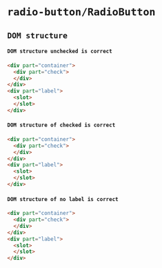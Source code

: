 # `radio-button/RadioButton`

## `DOM structure`

####   `DOM structure unchecked is correct`

```html
<div part="container">
  <div part="check">
  </div>
</div>
<div part="label">
  <slot>
  </slot>
</div>

```

####   `DOM structure of checked is correct`

```html
<div part="container">
  <div part="check">
  </div>
</div>
<div part="label">
  <slot>
  </slot>
</div>

```

####   `DOM structure of no label is correct`

```html
<div part="container">
  <div part="check">
  </div>
</div>
<div part="label">
  <slot>
  </slot>
</div>

```

